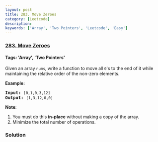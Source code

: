 ```yaml
---
layout: post
title: 283. Move Zeroes
category: [Leetcode]
description: 
keywords: ['Array', 'Two Pointers', 'Leetcode', 'Easy']
---
```

### [283. Move Zeroes](https://leetcode.com/problems/move-zeroes)

#### Tags: 'Array', 'Two Pointers'

<div class="content__u3I1 question-content__JfgR"><div><p>Given an array <code>nums</code>, write a function to move all <code>0</code>'s to the end of it while maintaining the relative order of the non-zero elements.</p>
<p><b>Example:</b></p>
<pre><b>Input:</b> <code>[0,1,0,3,12]</code>
<b>Output:</b> <code>[1,3,12,0,0]</code></pre>
<p><b>Note</b>:</p>
<ol>
<li>You must do this <b>in-place</b> without making a copy of the array.</li>
<li>Minimize the total number of operations.</li>
</ol></div></div>

### Solution
